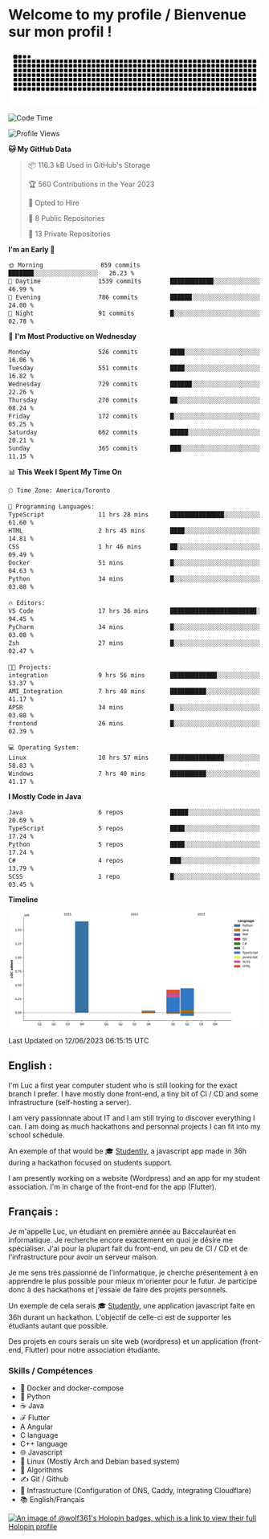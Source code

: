 # Welcome to my profile / Bienvenue sur mon profil !

![snake gif](https://github.com/wolf-361/wolf-361/blob/output/github-contribution-grid-snake.svg)

<!--START_SECTION:waka-->
![Code Time](http://img.shields.io/badge/Code%20Time-181%20hrs%2018%20mins-blue)

![Profile Views](http://img.shields.io/badge/Profile%20Views-0-blue)

**🐱 My GitHub Data** 

> 📦 116.3 kB Used in GitHub's Storage 
 > 
> 🏆 560 Contributions in the Year 2023
 > 
> 💼 Opted to Hire
 > 
> 📜 8 Public Repositories 
 > 
> 🔑 13 Private Repositories 
 > 
**I'm an Early 🐤** 

```text
🌞 Morning                859 commits         ███████░░░░░░░░░░░░░░░░░░   26.23 % 
🌆 Daytime                1539 commits        ████████████░░░░░░░░░░░░░   46.99 % 
🌃 Evening                786 commits         ██████░░░░░░░░░░░░░░░░░░░   24.00 % 
🌙 Night                  91 commits          █░░░░░░░░░░░░░░░░░░░░░░░░   02.78 % 
```
📅 **I'm Most Productive on Wednesday** 

```text
Monday                   526 commits         ████░░░░░░░░░░░░░░░░░░░░░   16.06 % 
Tuesday                  551 commits         ████░░░░░░░░░░░░░░░░░░░░░   16.82 % 
Wednesday                729 commits         ██████░░░░░░░░░░░░░░░░░░░   22.26 % 
Thursday                 270 commits         ██░░░░░░░░░░░░░░░░░░░░░░░   08.24 % 
Friday                   172 commits         █░░░░░░░░░░░░░░░░░░░░░░░░   05.25 % 
Saturday                 662 commits         █████░░░░░░░░░░░░░░░░░░░░   20.21 % 
Sunday                   365 commits         ███░░░░░░░░░░░░░░░░░░░░░░   11.15 % 
```


📊 **This Week I Spent My Time On** 

```text
🕑︎ Time Zone: America/Toronto

💬 Programming Languages: 
TypeScript               11 hrs 28 mins      ███████████████░░░░░░░░░░   61.60 % 
HTML                     2 hrs 45 mins       ████░░░░░░░░░░░░░░░░░░░░░   14.81 % 
CSS                      1 hr 46 mins        ██░░░░░░░░░░░░░░░░░░░░░░░   09.49 % 
Docker                   51 mins             █░░░░░░░░░░░░░░░░░░░░░░░░   04.63 % 
Python                   34 mins             █░░░░░░░░░░░░░░░░░░░░░░░░   03.08 % 

🔥 Editors: 
VS Code                  17 hrs 36 mins      ████████████████████████░   94.45 % 
PyCharm                  34 mins             █░░░░░░░░░░░░░░░░░░░░░░░░   03.08 % 
Zsh                      27 mins             █░░░░░░░░░░░░░░░░░░░░░░░░   02.47 % 

🐱‍💻 Projects: 
integration              9 hrs 56 mins       █████████████░░░░░░░░░░░░   53.37 % 
AMI_Integration          7 hrs 40 mins       ██████████░░░░░░░░░░░░░░░   41.17 % 
APSR                     34 mins             █░░░░░░░░░░░░░░░░░░░░░░░░   03.08 % 
frontend                 26 mins             █░░░░░░░░░░░░░░░░░░░░░░░░   02.39 % 

💻 Operating System: 
Linux                    10 hrs 57 mins      ███████████████░░░░░░░░░░   58.83 % 
Windows                  7 hrs 40 mins       ██████████░░░░░░░░░░░░░░░   41.17 % 
```

**I Mostly Code in Java** 

```text
Java                     6 repos             █████░░░░░░░░░░░░░░░░░░░░   20.69 % 
TypeScript               5 repos             ████░░░░░░░░░░░░░░░░░░░░░   17.24 % 
Python                   5 repos             ████░░░░░░░░░░░░░░░░░░░░░   17.24 % 
C#                       4 repos             ███░░░░░░░░░░░░░░░░░░░░░░   13.79 % 
SCSS                     1 repo              █░░░░░░░░░░░░░░░░░░░░░░░░   03.45 % 
```



**Timeline**

![Lines of Code chart](https://raw.githubusercontent.com/wolf-361/wolf-361/main/assets/bar_graph.png)


 Last Updated on 12/06/2023 06:15:15 UTC
<!--END_SECTION:waka-->

## English : 

I'm Luc a first year computer student who is still looking for the exact branch I prefer. I have mostly done front-end, a tiny bit of CI / CD and some infrastructure (self-hosting a server).

I am very passionnate about IT and I am still trying to discover everything I can. I am doing as much hackathons and personnal projects I can fit into my school schedule.

An exemple of that would be 🎓 [Studently](https://github.com/wolf-361/Studently-CodeJam12), a javascript app made in 36h during a hackathon focused on students support.

I am presently working on a website (Wordpress) and an app for my student association. I'm in charge of the front-end for the app (Flutter).

## Français :

Je m'appelle Luc, un étudiant en première année au Baccalauréat en informatique. Je recherche encore exactement en quoi je désire me spécialiser. J'ai pour la plupart fait du front-end, un peu de CI / CD et de l'infrastructure pour avoir un serveur maison.

Je me sens très passionné de l'informatique, je cherche présentement à en apprendre le plus possible pour mieux m'orienter pour le futur. Je participe donc à des hackathons et j'essaie de faire des projets personnels.

Un exemple de cela serais 🎓 [Studently](https://github.com/wolf-361/Studently-CodeJam12), une application javascript faite en 36h durant un hackathon. L'objectif de celle-ci est de supporter les étudiants autant que possible.

Des projets en cours serais un site web (wordpress) et un application (front-end, Flutter) pour notre association étudiante.

###  Skills / Compétences

* 🐋 Docker and docker-compose
* 🐍 Python
* ☕ Java
* ℱ Flutter
* A Angular
* C language
* C++ language
* 🌐 Javascript
* 🐧 Linux (Mostly Arch and Debian based system)
* 🧩 Algorithms
* ✍️ Git / Github
* 📜 Infrastructure (Configuration of DNS, Caddy, integrating Cloudflare)
* 📚 English/Français

[![An image of @wolf361's Holopin badges, which is a link to view their full Holopin profile](https://holopin.me/wolf361)](https://holopin.io/@wolf361)


